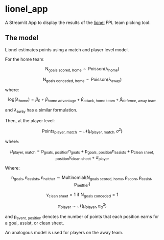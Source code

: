 # lionel_app

A Streamlit App to display the results of the [lionel](https://github.com/jth500/lionel) FPL team picking tool.

## The model

Lionel estimates points using a match and player level model.

For the home team:

$$
\text{N}_{\text{goals scored, home}} \sim \text{Poisson}(\lambda_{\text{home}})
$$

$$
\text{N}_{\text{goals conceded, home}} \sim \text{Poisson}(\lambda_{\text{away}})
$$

where:

$$
\text{log}(\lambda_{\text{home}}) = \beta_0 + \beta_{\text{home advantage}} + \beta_{\text{attack, home team}} + \beta_{\text{defence, away team}}
$$

and $\lambda_{\text{away}}$ has a similar formulation.

Then, at the player level:

$$
\text{Points}_{\text{player, match}} \sim \mathcal{N}(\mu_{\text{player, match}}, \sigma^2 )
$$

where:

$$
\mu_{\text{player, match}} = \text{p}_{\text{goals, position}}\text{n}_{\text{goals}} + \text{p}_{\text{goals, position}}\text{n}_{\text{assists}} + \text{p}_{\text{clean sheet, position}}\gamma_\text{clean sheet} + \alpha_\text{player}
$$

Where:

$$
\text{n}_{\text{goals}}, \text{n}_{\text{assists}}, \text{n}_\text{neither} \sim 
                \text{Multinomial}(\text{N}_\text{goals scored, home}, \text{p}_{\text{score}}, \text{p}_{\text{assist}}, \text{p}_{\text{neither}})
$$

$$
\gamma_\text{clean sheet} = 1 \text{  if  } \text{N}_{\text{goals conceded}}=1
$$

$$
\alpha_{\text{player}} \sim \mathcal{N}(\mu_\text{player}, \sigma_{\alpha}^2)
$$

and $\text{p}_{\text{event, position}}$ denotes the number of points that each position earns for a goal, assist, or clean sheet.

An analogous model is used for players on the away team.
